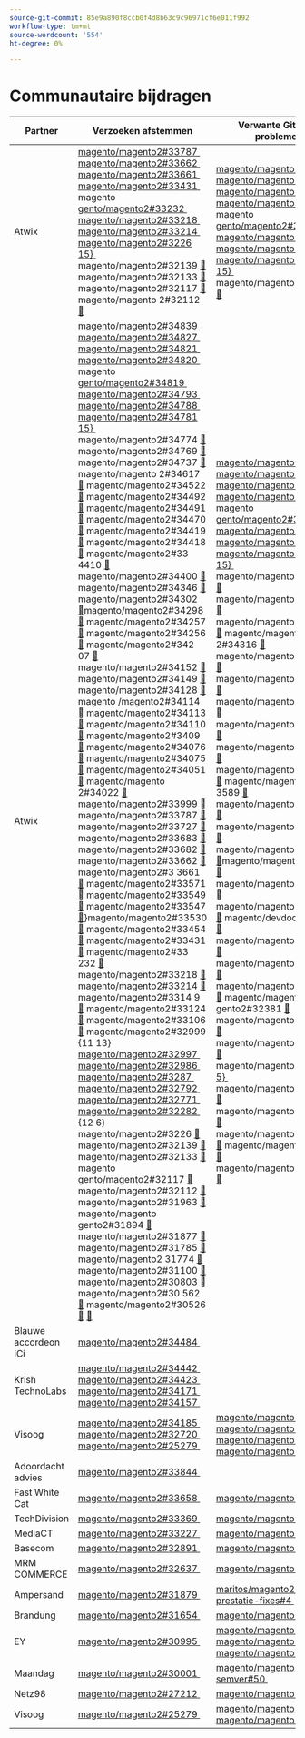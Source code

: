 ```yaml
---
source-git-commit: 85e9a890f8ccb0f4d8b63c9c96971cf6e011f992
workflow-type: tm+mt
source-wordcount: '554'
ht-degree: 0%

---
```

# Communautaire bijdragen

| Partner | Verzoeken afstemmen | Verwante GitHub-problemen |
| ------- | ------- | ------- |
| Atwix | [&#x200B; magento/magento2#33787 &#x200B;](https://github.com/magento/magento2/pull/33787) [&#x200B; magento/magento2#33662 &#x200B;](https://github.com/magento/magento2/pull/33662) [&#x200B; magento/magento2#33661 &#x200B;](https://github.com/magento/magento2/pull/33661) [&#x200B; magento/magento2#33431 &#x200B;](https://github.com/magento/magento2/pull/33431) magento [&#x200B; gento/magento2#33232 &#x200B;](https://github.com/magento/magento2/pull/33232) [&#x200B; magento/magento2#33218 &#x200B;](https://github.com/magento/magento2/pull/33218) [&#x200B; magento/magento2#33214 &#x200B;](https://github.com/magento/magento2/pull/33214) [&#x200B; magento/magento2#3226 15&rbrace; &#x200B;](https://github.com/magento/magento2/pull/32226) magento/magento2#32139 [&#128279;](https://github.com/magento/magento2/pull/32139) magento/magento2#32133 [&#128279;](https://github.com/magento/magento2/pull/32133) magento/magento2#32117 [&#128279;](https://github.com/magento/magento2/pull/32117) magento/magento 2#32112 [&#128279;](https://github.com/magento/magento2/pull/32112) | [&#x200B; magento/magento2#33689 &#x200B;](https://github.com/magento/magento2/issues/33689) [&#x200B; magento/magento2#33635 &#x200B;](https://github.com/magento/magento2/issues/33635) [&#x200B; magento/magento2#33556 &#x200B;](https://github.com/magento/magento2/issues/33556) [&#x200B; magento/magento2#33806 &#x200B;](https://github.com/magento/magento2/issues/33806) magento [&#x200B; gento/magento2#32381 &#x200B;](https://github.com/magento/magento2/issues/32381) [&#x200B; magento/magento2#33786 &#x200B;](https://github.com/magento/magento2/issues/33786) [&#x200B; magento/magento2#33785 &#x200B;](https://github.com/magento/magento2/issues/33785) [&#x200B; magento/magento2#33784 15&rbrace; &#x200B;](https://github.com/magento/magento2/issues/33784) magento/magento2#33775 [&#128279;](https://github.com/magento/magento2/issues/33775) |
| Atwix | [&#x200B; magento/magento2#34839 &#x200B;](https://github.com/magento/magento2/pull/34839) [&#x200B; magento/magento2#34827 &#x200B;](https://github.com/magento/magento2/pull/34827) [&#x200B; magento/magento2#34821 &#x200B;](https://github.com/magento/magento2/pull/34821) [&#x200B; magento/magento2#34820 &#x200B;](https://github.com/magento/magento2/pull/34820) magento [&#x200B; gento/magento2#34819 &#x200B;](https://github.com/magento/magento2/pull/34819) [&#x200B; magento/magento2#34793 &#x200B;](https://github.com/magento/magento2/pull/34793) [&#x200B; magento/magento2#34788 &#x200B;](https://github.com/magento/magento2/pull/34788) [&#x200B; magento/magento2#34781 15&rbrace; &#x200B;](https://github.com/magento/magento2/pull/34781) magento/magento2#34774 [&#128279;](https://github.com/magento/magento2/pull/34774) magento/magento2#34769 [&#128279;](https://github.com/magento/magento2/pull/34769) magento/magento2#34737 [&#128279;](https://github.com/magento/magento2/pull/34737) magento/magento 2#34617 [&#128279;](https://github.com/magento/magento2/pull/34617) magento/magento2#34522 [&#128279;](https://github.com/magento/magento2/pull/34522) magento/magento2#34492 [&#128279;](https://github.com/magento/magento2/pull/34492) magento/magento2#34491 [&#128279;](https://github.com/magento/magento2/pull/34491) magento/magento2#34470 [&#128279;](https://github.com/magento/magento2/pull/34470) magento/magento2#34419 [&#128279;](https://github.com/magento/magento2/pull/34419) magento/magento2#34418 [&#128279;](https://github.com/magento/magento2/pull/34418) magento/magento2#33 4410 [&#128279;](https://github.com/magento/magento2/pull/34410) magento/magento2#34400 [&#128279;](https://github.com/magento/magento2/pull/34400) magento/magento2#34346 [&#128279;](https://github.com/magento/magento2/pull/34346) magento/magento2#34302 [&#128279;](https://github.com/magento/magento2/pull/34302)magento/magento2#34298 [&#128279;](https://github.com/magento/magento2/pull/34298) magento/magento2#34257 [&#128279;](https://github.com/magento/magento2/pull/34257) magento/magento2#34256 [&#128279;](https://github.com/magento/magento2/pull/34256) magento/magento2#342 07 [&#128279;](https://github.com/magento/magento2/pull/34207) magento/magento2#34152 [&#128279;](https://github.com/magento/magento2/pull/34152) magento/magento2#34149 [&#128279;](https://github.com/magento/magento2/pull/34149) magento/magento2#34128 [&#128279;](https://github.com/magento/magento2/pull/34128) magento /magento2#34114 [&#128279;](https://github.com/magento/magento2/pull/34114) magento/magento2#34113 [&#128279;](https://github.com/magento/magento2/pull/34113) magento/magento2#34110 [&#128279;](https://github.com/magento/magento2/pull/34110) magento/magento2#3409 [&#128279;](https://github.com/magento/magento2/pull/34099) magento/magento2#34076 [&#128279;](https://github.com/magento/magento2/pull/34076) magento/magento2#34075 [&#128279;](https://github.com/magento/magento2/pull/34075) magento/magento2#34051 [&#128279;](https://github.com/magento/magento2/pull/34051) magento/magento 2#34022 [&#128279;](https://github.com/magento/magento2/pull/34022) magento/magento2#33999 [&#128279;](https://github.com/magento/magento2/pull/33999) magento/magento2#33787 [&#128279;](https://github.com/magento/magento2/pull/33787) magento/magento2#33727 [&#128279;](https://github.com/magento/magento2/pull/33727) magento/magento2#33683 [&#128279;](https://github.com/magento/magento2/pull/33683) magento/magento2#33682 [&#128279;](https://github.com/magento/magento2/pull/33682) magento/magento2#33662 [&#128279;](https://github.com/magento/magento2/pull/33662) magento/magento2#3 3661 [&#128279;](https://github.com/magento/magento2/pull/33661) magento/magento2#33571 [&#128279;](https://github.com/magento/magento2/pull/33571) magento/magento2#33549 [&#128279;](https://github.com/magento/magento2/pull/33549) magento/magento2#33547 [&#128279;](https://github.com/magento/magento2/pull/33547)&rbrace;magento/magento2#33530 [&#128279;](https://github.com/magento/magento2/pull/33530) magento/magento2#33454 [&#128279;](https://github.com/magento/magento2/pull/33454) magento/magento2#33431 [&#128279;](https://github.com/magento/magento2/pull/33431) magento/magento2#33 232 [&#128279;](https://github.com/magento/magento2/pull/33232) magento/magento2#33218 [&#128279;](https://github.com/magento/magento2/pull/33218) magento/magento2#33214 [&#128279;](https://github.com/magento/magento2/pull/33214) magento/magento2#3314 9 [&#128279;](https://github.com/magento/magento2/pull/33149) magento/magento2#33124 [&#128279;](https://github.com/magento/magento2/pull/33124) magento/magento2#33106 [&#128279;](https://github.com/magento/magento2/pull/33106) magento/magento2#32999 {11 13} [&#x200B; magento/magento2#32997 &#x200B;](https://github.com/magento/magento2/pull/32999) [&#x200B; magento/magento2#32986 &#x200B;](https://github.com/magento/magento2/pull/32997) [&#x200B; magento/magento2#3287 &#x200B;](https://github.com/magento/magento2/pull/32986) [&#x200B; magento/magento2#32792 &#x200B;](https://github.com/magento/magento2/pull/32877) [&#x200B; magento/magento2#32771 &#x200B;](https://github.com/magento/magento2/pull/32792) [&#x200B; magento/magento2#32282 &#x200B;](https://github.com/magento/magento2/pull/32771) {12 6} magento/magento2#3226 [&#128279;](https://github.com/magento/magento2/pull/32282) magento/magento2#32139 [&#128279;](https://github.com/magento/magento2/pull/32226) magento/magento2#32133 [&#128279;](https://github.com/magento/magento2/pull/32139) magento gento/magento2#32117 [&#128279;](https://github.com/magento/magento2/pull/32133) magento/magento2#32112 [&#128279;](https://github.com/magento/magento2/pull/32117) magento/magento2#31963 [&#128279;](https://github.com/magento/magento2/pull/32112) magento/magento gento2#31894 [&#128279;](https://github.com/magento/magento2/pull/31963) magento/magento2#31877 [&#128279;](https://github.com/magento/magento2/pull/31894) magento/magento2#31785 [&#128279;](https://github.com/magento/magento2/pull/31877) magento/magento2 31774 [&#128279;](https://github.com/magento/magento2/pull/31785) magento/magento2#31100 [&#128279;](https://github.com/magento/magento2/pull/31774) magento/magento2#30803 [&#128279;](https://github.com/magento/magento2/pull/31100) magento/magento2#30 562 [&#128279;](https://github.com/magento/magento2/pull/30803) magento/magento2#30526 [&#128279;](https://github.com/magento/magento2/pull/30562) [&#128279;](https://github.com/magento/magento2/pull/30526) | [&#x200B; magento/magento2#34579 &#x200B;](https://github.com/magento/magento2/issues/34579) [&#x200B; magento/magento2#34490 &#x200B;](https://github.com/magento/magento2/issues/34490) [&#x200B; magento/magento2#34422 &#x200B;](https://github.com/magento/magento2/issues/34422) [&#x200B; magento/magento2#34510 &#x200B;](https://github.com/magento/magento2/issues/34510) magento [&#x200B; gento/magento2#34414 &#x200B;](https://github.com/magento/magento2/issues/34414) [&#x200B; magento/magento2#34511 &#x200B;](https://github.com/magento/magento2/issues/34511) [&#x200B; magento/magento2#34435 &#x200B;](https://github.com/magento/magento2/issues/34435) [&#x200B; magento/magento2#34512 15&rbrace; &#x200B;](https://github.com/magento/magento2/issues/34512) magento/magento2#34317 [&#128279;](https://github.com/magento/magento2/issues/34317) magento/magento2#32948 [&#128279;](https://github.com/magento/magento2/issues/32948) magento/magento2#26254 [&#128279;](https://github.com/magento/magento2/issues/26254) magento/magento 2#34316 [&#128279;](https://github.com/magento/magento2/issues/34316) magento/magento2#34314 [&#128279;](https://github.com/magento/magento2/issues/34314) magento/magento2#34313 [&#128279;](https://github.com/magento/magento2/issues/34313) magento/magento2#34312 [&#128279;](https://github.com/magento/magento2/issues/34312) magento/magento2#34311 [&#128279;](https://github.com/magento/magento2/issues/34311) magento/magento2#34315 [&#128279;](https://github.com/magento/magento2/issues/34315) magento/magento2#33747 [&#128279;](https://github.com/magento/magento2/issues/33747) magento/magento2#33 3589 [&#128279;](https://github.com/magento/magento2/issues/33589) magento/magento2#33689 [&#128279;](https://github.com/magento/magento2/issues/33689) magento/magento2#33531 [&#128279;](https://github.com/magento/magento2/issues/33531) magento/magento2#33635 [&#128279;](https://github.com/magento/magento2/issues/33635)magento/magento2#33556 [&#128279;](https://github.com/magento/magento2/issues/33556) magento/magento2#33806 [&#128279;](https://github.com/magento/magento2/issues/33806) magento/magento2#32615 [&#128279;](https://github.com/magento/magento2/issues/32615) magento/devdocs#924 8 [&#128279;](https://github.com/magento/devdocs/issues/9248) magento/magento2#32991 [&#128279;](https://github.com/magento/magento2/issues/32991) magento/magento2#32821 [&#128279;](https://github.com/magento/magento2/issues/32821) magento/magento2#33788 [&#128279;](https://github.com/magento/magento2/issues/33788) magento/magento gento2#32381 [&#128279;](https://github.com/magento/magento2/issues/32381) magento/magento2#33786 [&#128279;](https://github.com/magento/magento2/issues/33786) magento/magento2#33785 [&#128279;](https://github.com/magento/magento2/issues/33785) magento/magento2#33784 [&#x200B; 5&rbrace; &#x200B;](https://github.com/magento/magento2/issues/33784) magento/magento2#33775 [&#128279;](https://github.com/magento/magento2/issues/33775) magento/magento2#33783 [&#128279;](https://github.com/magento/magento2/issues/33783) magento/magento2#30828 [&#128279;](https://github.com/magento/magento2/issues/30828) magento/magento2 33774 [&#128279;](https://github.com/magento/magento2/issues/33774) magento/magento2#33773 [&#128279;](https://github.com/magento/magento2/issues/33773) |
| Blauwe accordeon iCi | [&#x200B; magento/magento2#34484 &#x200B;](https://github.com/magento/magento2/pull/34484) |  |
| Krish TechnoLabs | [&#x200B; magento/magento2#34442 &#x200B;](https://github.com/magento/magento2/pull/34442) [&#x200B; magento/magento2#34423 &#x200B;](https://github.com/magento/magento2/pull/34423) [&#x200B; magento/magento2#34171 &#x200B;](https://github.com/magento/magento2/pull/34171) [&#x200B; magento/magento2#34157 &#x200B;](https://github.com/magento/magento2/pull/34157) |  |
| Visoog | [&#x200B; magento/magento2#34185 &#x200B;](https://github.com/magento/magento2/pull/34185) [&#x200B; magento/magento2#32720 &#x200B;](https://github.com/magento/magento2/pull/32720) [&#x200B; magento/magento2#25279 &#x200B;](https://github.com/magento/magento2/pull/25279) | [&#x200B; magento/magento2#34513 &#x200B;](https://github.com/magento/magento2/issues/34513) [&#x200B; magento/magento2#34356 &#x200B;](https://github.com/magento/magento2/issues/34356) [&#x200B; magento/magento2#29647 &#x200B;](https://github.com/magento/magento2/issues/29647) [&#x200B; magento/magento2#30241 &#x200B;](https://github.com/magento/magento2/issues/30241) |
| Adoordacht advies | [&#x200B; magento/magento2#33844 &#x200B;](https://github.com/magento/magento2/pull/33844) |  |
| Fast White Cat | [&#x200B; magento/magento2#33658 &#x200B;](https://github.com/magento/magento2/pull/33658) | [&#x200B; magento/magento2#33839 &#x200B;](https://github.com/magento/magento2/issues/33839) |
| TechDivision | [&#x200B; magento/magento2#33369 &#x200B;](https://github.com/magento/magento2/pull/33369) | [&#x200B; magento/magento2#34451 &#x200B;](https://github.com/magento/magento2/issues/34451) |
| MediaCT | [&#x200B; magento/magento2#33227 &#x200B;](https://github.com/magento/magento2/pull/33227) | [&#x200B; magento/magento2#33984 &#x200B;](https://github.com/magento/magento2/issues/33984) |
| Basecom | [&#x200B; magento/magento2#32891 &#x200B;](https://github.com/magento/magento2/pull/32891) | [&#x200B; magento/magento2#32885 &#x200B;](https://github.com/magento/magento2/issues/32885) |
| MRM COMMERCE | [&#x200B; magento/magento2#32637 &#x200B;](https://github.com/magento/magento2/pull/32637) | [&#x200B; magento/magento2#32636 &#x200B;](https://github.com/magento/magento2/issues/32636) |
| Ampersand | [&#x200B; magento/magento2#31879 &#x200B;](https://github.com/magento/magento2/pull/31879) | [&#x200B; maritos/magento2-prestatie-fixes#4 &#x200B;](https://github.com/maritos/magento2-performance-fixes/issues/4) |
| Brandung | [&#x200B; magento/magento2#31654 &#x200B;](https://github.com/magento/magento2/pull/31654) | [&#x200B; magento/magento2#30948 &#x200B;](https://github.com/magento/magento2/issues/30948) |
| EY | [&#x200B; magento/magento2#30995 &#x200B;](https://github.com/magento/magento2/pull/30995) | [&#x200B; magento/magento2#31019 &#x200B;](https://github.com/magento/magento2/issues/31019) [&#x200B; magento/magento2#32625 &#x200B;](https://github.com/magento/magento2/issues/32625) [&#x200B; magento/magento2#33696 &#x200B;](https://github.com/magento/magento2/issues/33696) |
| Maandag | [&#x200B; magento/magento2#30001 &#x200B;](https://github.com/magento/magento2/pull/30001) | [&#x200B; magento/magento-semver#50 &#x200B;](https://github.com/magento/magento-semver/issues/50) |
| Netz98 | [&#x200B; magento/magento2#27212 &#x200B;](https://github.com/magento/magento2/pull/27212) | [&#x200B; magento/magento2#29609 &#x200B;](https://github.com/magento/magento2/issues/29609) |
| Visoog | [&#x200B; magento/magento2#25279 &#x200B;](https://github.com/magento/magento2/pull/25279) | [&#x200B; magento/magento2#29647 &#x200B;](https://github.com/magento/magento2/issues/29647) [&#x200B; magento/magento2#30241 &#x200B;](https://github.com/magento/magento2/issues/30241) |
